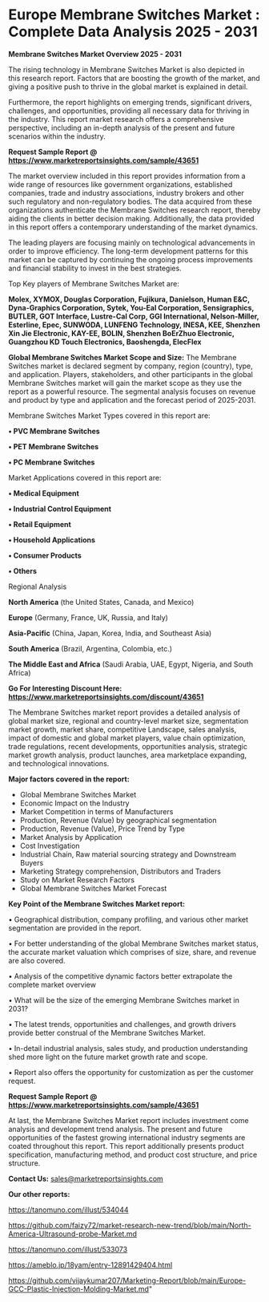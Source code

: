 # Europe Membrane Switches Market : Complete Data Analysis 2025 - 2031

<Strong> Membrane Switches Market Overview 2025 - 2031</strong>

The rising technology in Membrane Switches Market is also depicted in this research report. Factors that are boosting the growth of the market, and giving a positive push to thrive in the global market is explained in detail.

Furthermore, the report highlights on emerging trends, significant drivers, challenges, and opportunities, providing all necessary data for thriving in the industry. This report market research offers a comprehensive perspective, including an in-depth analysis of the present and future scenarios within the industry.

<strong>Request Sample Report @ <a href=https://www.marketreportsinsights.com/sample/43651>https://www.marketreportsinsights.com/sample/43651</a></strong>

The market overview included in this report provides information from a wide range of resources like government organizations, established companies, trade and industry associations, industry brokers and other such regulatory and non-regulatory bodies. The data acquired from these organizations authenticate the Membrane Switches research report, thereby aiding the clients in better decision making. Additionally, the data provided in this report offers a contemporary understanding of the market dynamics.

The leading players are focusing mainly on technological advancements in order to improve efficiency. The long-term development patterns for this market can be captured by continuing the ongoing process improvements and financial stability to invest in the best strategies.

Top Key players of Membrane Switches Market are:

<strong>Molex, XYMOX, Douglas Corporation, Fujikura, Danielson, Human E&C, Dyna-Graphics Corporation, Sytek, You-Eal Corporation, Sensigraphics, BUTLER, GOT Interface, Lustre-Cal Corp, GGI International, Nelson-Miller, Esterline, Epec, SUNWODA, LUNFENG Technology, INESA, KEE, Shenzhen Xin Jie Electronic, KAY-EE, BOLIN, Shenzhen BoErZhuo Electronic, Guangzhou KD Touch Electronics, Baoshengda, ElecFlex</strong>

<strong><b>Global Membrane Switches Market Scope and Size:</b></strong>
The Membrane Switches market is declared segment by company, region (country), type, and application. Players, stakeholders, and other participants in the global Membrane Switches market will gain the market scope as they use the report as a powerful resource. The segmental analysis focuses on revenue and product by type and application and the forecast period of 2025-2031.

Membrane Switches Market Types covered in this report are:

<strong>•  PVC Membrane Switches

•  PET Membrane Switches

•  PC Membrane Switches</strong>

Market Applications covered in this report are:

<strong>•  Medical Equipment

•  Industrial Control Equipment

•  Retail Equipment

•  Household Applications

•  Consumer Products

•  Others</strong> 

Regional Analysis

<strong>North America</strong> (the United States, Canada, and Mexico)

<strong>Europe</strong> (Germany, France, UK, Russia, and Italy)

<strong>Asia-Pacific</strong> (China, Japan, Korea, India, and Southeast Asia)

<strong>South America</strong> (Brazil, Argentina, Colombia, etc.)

<strong>The Middle East and Africa</strong> (Saudi Arabia, UAE, Egypt, Nigeria, and South Africa)

<strong>Go For Interesting Discount Here: <a href=https://www.marketreportsinsights.com/discount/43651>https://www.marketreportsinsights.com/discount/43651</a></strong>

The Membrane Switches market report provides a detailed analysis of global market size, regional and country-level market size, segmentation market growth, market share, competitive Landscape, sales analysis, impact of domestic and global market players, value chain optimization, trade regulations, recent developments, opportunities analysis, strategic market growth analysis, product launches, area marketplace expanding, and technological innovations.

<strong><b>Major factors covered in the report:</b></strong>
<ul>
  <li>Global Membrane Switches Market </li>
  <li>Economic Impact on the Industry</li>
  <li>Market Competition in terms of Manufacturers</li>
  <li>Production, Revenue (Value) by geographical segmentation</li>
  <li>Production, Revenue (Value), Price Trend by Type</li>
  <li>Market Analysis by Application</li>
  <li>Cost Investigation</li>
  <li>Industrial Chain, Raw material sourcing strategy and Downstream Buyers</li>
  <li>Marketing Strategy comprehension, Distributors and Traders</li>
  <li>Study on Market Research Factors</li>
  <li>Global Membrane Switches Market Forecast</li>
</ul>

<strong><b>Key Point of the Membrane Switches Market report:</b></strong>

• Geographical distribution, company profiling, and various other market segmentation are provided in the report.

• For better understanding of the global Membrane Switches market status, the accurate market valuation which comprises of size, share, and revenue are also covered.

• Analysis of the competitive dynamic factors better extrapolate the complete market overview

• What will be the size of the emerging Membrane Switches market in 2031?

• The latest trends, opportunities and challenges, and growth drivers provide better construal of the Membrane Switches Market.

• In-detail industrial analysis, sales study, and production understanding shed more light on the future market growth rate and scope.

• Report also offers the opportunity for customization as per the customer request.

<strong>Request Sample Report @ <a href=https://www.marketreportsinsights.com/sample/43651>https://www.marketreportsinsights.com/sample/43651</a></strong>

At last, the Membrane Switches Market report includes investment come analysis and development trend analysis. The present and future opportunities of the fastest growing international industry segments are coated throughout this report. This report additionally presents product specification, manufacturing method, and product cost structure, and price structure.

<strong>Contact Us:</strong>
sales@marketreportsinsights.com

<strong>Our other reports:</strong>

<a href=https://tanomuno.com/illust/534044>https://tanomuno.com/illust/534044</a>

<a href=https://github.com/faizy72/market-research-new-trend/blob/main/North-America-Ultrasound-probe-Market.md>https://github.com/faizy72/market-research-new-trend/blob/main/North-America-Ultrasound-probe-Market.md</a>

<a href=https://tanomuno.com/illust/533073>https://tanomuno.com/illust/533073</a>

<a href=https://ameblo.jp/18yam/entry-12891429404.html>https://ameblo.jp/18yam/entry-12891429404.html</a>

<a href=https://github.com/vijaykumar207/Marketing-Report/blob/main/Europe-GCC-Plastic-Injection-Molding-Market.md>https://github.com/vijaykumar207/Marketing-Report/blob/main/Europe-GCC-Plastic-Injection-Molding-Market.md</a>"
